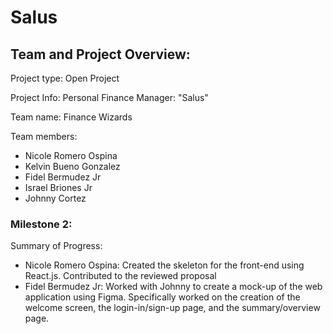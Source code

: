 # Salus

## Team and Project Overview:

Project type: Open Project

Project Info: Personal Finance Manager: "Salus"

Team name: Finance Wizards

Team members: 
- Nicole Romero Ospina
- Kelvin Bueno Gonzalez
- Fidel Bermudez Jr
- Israel Briones Jr
- Johnny Cortez

### Milestone 2:

Summary of Progress:
- Nicole Romero Ospina: Created the skeleton for the front-end using React.js. Contributed to the reviewed proposal
- Fidel Bermudez Jr: Worked with Johnny to create a mock-up of the web application using Figma. Specifically worked on the creation of the welcome screen, the login-in/sign-up page, and the summary/overview page.
